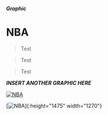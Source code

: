 

***Graphic***

# NBA

> Test

> Test

> Test



***INSERT ANOTHER GRAPHIC HERE***


[![NBA](https://i.imgur.com/sHH8AOf.png)](height=1475)

[![NBA](https://i.imgur.com/sHH8AOf.png)]{:height="1475" width="1270"}
